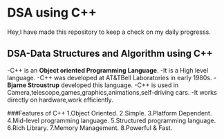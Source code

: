 # DSA using C++

Hey,I have made this repository to keep a check on my daily progresss.

## DSA-Data Structures and Algorithm using C++
-C++ is an **Object oriented Programming Language**.
-It is a High level language.
-C++ was developed at AT&TBell Laboratories in early 1980s.
-**Bjarne Stroustrup** developed this language.
-C++ is used in Camera,telescope,games,graphics,animations,self-driving cars.
-It works directly on hardware,work efficiently.

###Features of C++
1.Object Oriented.
2.Simple.
3.Platform Dependent.
4.Mid-level programming language.
5.Structured programming language.
6.Rich Library.
7.Memory Management.
8.Powerful & Fast.

